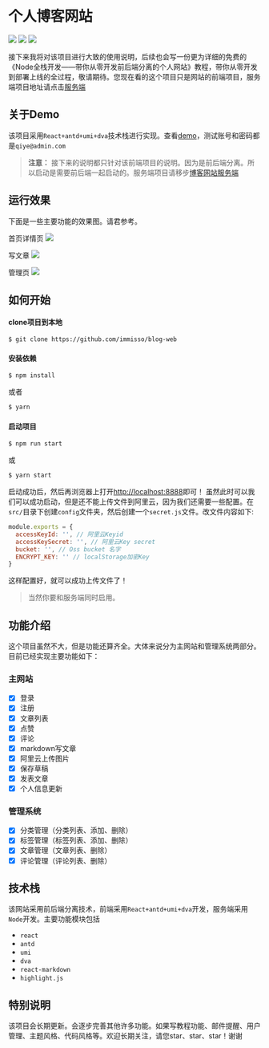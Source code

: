 # 个人博客网站
![](https://img.shields.io/badge/React-%5E16.12.0-brightgreen)
![](https://img.shields.io/badge/dva-%5E2.4.1-brightgreen)
![](https://img.shields.io/badge/umi-%5E3.0.18-brightgreen)

接下来我将对该项目进行大致的使用说明，后续也会写一份更为详细的免费的《Node全栈开发——带你从零开发前后端分离的个人网站》教程，带你从零开发到部署上线的全过程，敬请期待。您现在看的这个项目只是网站的前端项目，服务端项目地址请点击[服务端](https://github.com/immisso/blog-server)

## 关于Demo
该项目采用`React+antd+umi+dva`技术栈进行实现。查看[demo](https://blog-demo.immisso.com)，测试账号和密码都是`qiye@admin.com`


>**注意：** 接下来的说明都只针对该前端项目的说明。因为是前后端分离。所以启动是需要前后端一起启动的。服务端项目请移步[博客网站服务端](https://github.com/immisso/blog-server)

## 运行效果
下面是一些主要功能的效果图。请君参考。

首页详情页
![](https://github.com/immisso/blog-web/blob/feature/public/images/%E9%A6%96%E9%A1%B5%E8%AF%A6%E6%83%85%E9%A1%B5001.gif)

写文章
![](https://github.com/immisso/blog-web/blob/feature/public/images/%E7%BC%96%E8%BE%91%E5%99%A8%E9%A1%B5%E9%9D%A2002.gif)

管理页
![](https://github.com/immisso/blog-web/blob/feature/public/images/%E7%AE%A1%E7%90%86%E9%A1%B5003.gif)

## 如何开始

#### clone项目到本地

```git
$ git clone https://github.com/immisso/blog-web
```

#### 安装依赖

```bash
$ npm install
```
或者
```bash
$ yarn
```
#### 启动项目

```bash
$ npm run start
```
或
```bash
$ yarn start
```
启动成功后，然后再浏览器上打开[http://localhost:8888](http://localhost:8888)即可！
虽然此时可以我们可以成功启动，但是还不能上传文件到阿里云，因为我们还需要一些配置。在`src/`目录下创建`config`文件夹，然后创建一个`secret.js`文件。改文件内容如下:

```javascript
module.exports = {
  accessKeyId: '', // 阿里云Keyid
  accessKeySecret: '', // 阿里云Key secret
  bucket: '', // Oss bucket 名字
  ENCRYPT_KEY: '' // localStorage加密Key
}
```
这样配置好，就可以成功上传文件了！

> 当然你要和服务端同时启用。

## 功能介绍
这个项目虽然不大，但是功能还算齐全。大体来说分为主网站和管理系统两部分。目前已经实现主要功能如下：

### 主网站
+ [x] 登录
+ [x] 注册
+ [x] 文章列表
+ [x] 点赞
+ [x] 评论
+ [x] markdown写文章
+ [x] 阿里云上传图片
+ [x] 保存草稿
+ [x] 发表文章
+ [x] 个人信息更新

### 管理系统
+ [x] 分类管理（分类列表、添加、删除）
+ [x] 标签管理（标签列表、添加、删除）
+ [x] 文章管理（文章列表、删除）
+ [x] 评论管理（评论列表、删除）

## 技术栈

该网站采用前后端分离技术，前端采用`React+antd+umi+dva`开发，服务端采用`Node`开发。主要功能模块包括

+ `react`
+ `antd`
+ `umi`
+ `dva`
+ `react-markdown`
+ `highlight.js`

## 特别说明
该项目会长期更新。会逐步完善其他许多功能。如果写教程功能、邮件提醒、用户管理、主题风格、代码风格等。欢迎长期关注，请您star、star、star！谢谢


